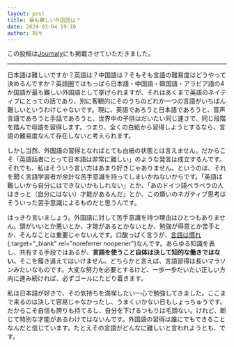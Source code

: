 ```yaml
---
layout: post
title: 最も難しい外国語は？
date: 2024-03-04 19:10
author: 祝々
---
```


この投稿は[Journaly][Journalyの投]にも掲載させていただきました。

---

日本語は難しいですか？英語は？中国語は？そもそも言語の難易度はどうやって決めるんですか？英語圏ではもっぱら日本語・中国語・韓国語・アラビア語の4か国語が最も難しい外国語として挙げられますが、それはあくまで英語のネイティブにとっての話であり、別に客観的にそのうちのどれか一つの言語がいちばん難しいというわけじゃないです。現に、英語であろうと日本語であろうと、音声言語であろうと手話であろうと、世界中の子供はだいたい同じ速さで、同じ段階を踏んで母語を習得します。つまり、全くの白紙から習得しようとするなら、言語の難易度なんて存在しないと考えられます。

しかし当然、外国語の習得となればとても白紙の状態とは言えません。だからこそ「英語話者にとって日本語は非常に難しい」のような発言は成立するんです。それでも、私はそういう言い方はあまり好きじゃありません。というのは、それを聞く言語学習者が余計な苦手意識を持ってしまいかねないからです。「英語は難しいから自分にはできないかもしれない」とか、「あのドイツ語ペラペラの人はきっと（自分にはない）才能があるんだ」とか、この類いのネガティブ思考はそういった苦手意識によるものだと思うんです。

はっきり言いましょう。外国語に対して苦手意識を持つ理由はひとつもありません。頭がいいとか悪いとか、才能があるとかないとか、勉強が得意とか苦手とか、そんなことは重要じゃないんです。口酸っぱく言うが、[言語は慣れ][言語は]{:target="_blank" rel="noreferrer noopener"}なんです。あらゆる知識を表し、共有する手段ではあるが、**言語を使うこと自体は決して知的な働きではない**。そこを履き違えてはいけません。どちらかと言えば、言語習得は長いマラソンみたいなものです。大変な努力を必要とするけど、一歩一歩だいたい正しい方向に進み続ければ、必ずゴールにたどり着きます。

私は日本語が好きで、その気持ちを満喫したい一心で勉強してきました。ここまで来るのは決して容易じゃなかったし、うまくいかない日もしょっちゅうです。だからこそ自信も誇りも持てるし、自分を下げるつもりは毛頭ない。けれど、断じて特別な才能があるわけではないんです。外国語の習得は誰にでもできることなんだと信じています。たとえその言語がどんなに難しいと言われようとも、です。

[Journalyの投]: https://journaly.com/post/36516
[言語は]: <{% post_url 2023-10-09-言語は習うより慣れよ %}>
